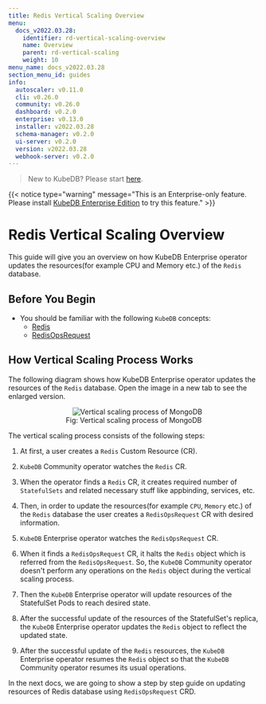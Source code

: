 ```yaml
---
title: Redis Vertical Scaling Overview
menu:
  docs_v2022.03.28:
    identifier: rd-vertical-scaling-overview
    name: Overview
    parent: rd-vertical-scaling
    weight: 10
menu_name: docs_v2022.03.28
section_menu_id: guides
info:
  autoscaler: v0.11.0
  cli: v0.26.0
  community: v0.26.0
  dashboard: v0.2.0
  enterprise: v0.13.0
  installer: v2022.03.28
  schema-manager: v0.2.0
  ui-server: v0.2.0
  version: v2022.03.28
  webhook-server: v0.2.0
---
```


> New to KubeDB? Please start [here](/docs/v2022.03.28/README).

{{< notice type="warning" message="This is an Enterprise-only feature. Please install [KubeDB Enterprise Edition](/docs/v2022.03.28/setup/install/enterprise) to try this feature." >}}

# Redis Vertical Scaling Overview

This guide will give you an overview on how KubeDB Enterprise operator updates the resources(for example CPU and Memory etc.) of the `Redis` database.

## Before You Begin

- You should be familiar with the following `KubeDB` concepts:
  - [Redis](/docs/v2022.03.28/guides/redis/concepts/redis)
  - [RedisOpsRequest](/docs/v2022.03.28/guides/redis/concepts/opsrequest)

## How Vertical Scaling Process Works

The following diagram shows how KubeDB Enterprise operator updates the resources of the `Redis` database. Open the image in a new tab to see the enlarged version.

<figure align="center">
  <img alt="Vertical scaling process of MongoDB" src="/docs/v2022.03.28/images/day-2-operation/mongodb/mg-vertical-scaling.svg">
<figcaption align="center">Fig: Vertical scaling process of MongoDB</figcaption>
</figure>

The vertical scaling process consists of the following steps:

1. At first, a user creates a `Redis` Custom Resource (CR).

2. `KubeDB` Community operator watches the `Redis` CR.

3. When the operator finds a `Redis` CR, it creates required number of `StatefulSets` and related necessary stuff like appbinding, services, etc.

4. Then, in order to update the resources(for example `CPU`, `Memory` etc.) of the `Redis` database the user creates a `RedisOpsRequest` CR with desired information.

5. `KubeDB` Enterprise operator watches the `RedisOpsRequest` CR.

6. When it finds a `RedisOpsRequest` CR, it halts the `Redis` object which is referred from the `RedisOpsRequest`. So, the `KubeDB` Community operator doesn't perform any operations on the `Redis` object during the vertical scaling process.  

7. Then the `KubeDB` Enterprise operator will update resources of the StatefulSet Pods to reach desired state.

8. After the successful update of the resources of the StatefulSet's replica, the `KubeDB` Enterprise operator updates the `Redis` object to reflect the updated state.

9. After the successful update  of the `Redis` resources, the `KubeDB` Enterprise operator resumes the `Redis` object so that the `KubeDB` Community operator resumes its usual operations.

In the next docs, we are going to show a step by step guide on updating resources of Redis database using `RedisOpsRequest` CRD.